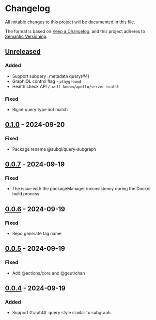 # Changelog
All notable changes to this project will be documented in this file.

The format is based on [Keep a Changelog](https://keepachangelog.com/en/1.1.0/),
and this project adheres to [Semantic Versioning](https://semver.org/spec/v2.0.0.html).

## [Unreleased]

### Added
- Support subqery _metadata query(#4)
- GraphiQL control flag - `playground`
- Health check API `/.well-known/apollo/server-health`

### Fixed
- Bigint query type not match

## [0.1.0] - 2024-09-20
### Fixed
- Package rename @subql/query-subgraph

## [0.0.7] - 2024-09-19
### Fixed
- The issue with the packageManager inconsistency during the Docker build process.

## [0.0.6] - 2024-09-19
### Fixed
- Repo generate tag name

## [0.0.5] - 2024-09-19
### Fixed
- Add @actions/core and @geut/chan

## [0.0.4] - 2024-09-19
### Added
- Support GraphQL query style similar to subgraph.

[Unreleased]: https://github.com/subquery/query-subgraph/compare/v0.1.0...HEAD
[0.1.0]: https://github.com/subquery/query-subgraph/compare/v0.0.7...v0.1.0
[0.0.7]: https://github.com/subquery/query-subgraph/compare/v0.0.6...v0.0.7
[0.0.6]: https://github.com/subquery/query-subgraph/compare/v0.0.5...v0.0.6
[0.0.5]: https://github.com/subquery/query-subgraph/compare/v0.0.4...v0.0.5
[0.0.4]: https://github.com/subquery/query-subgraph/compare/0.0.1...0.0.4
